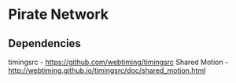 # Pirate Network


## Dependencies
timingsrc - https://github.com/webtiming/timingsrc
Shared Motion - http://webtiming.github.io/timingsrc/doc/shared_motion.html


